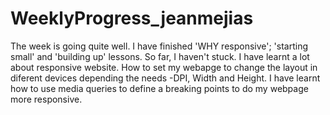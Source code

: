 # WeeklyProgress_jeanmejias
The week is going quite well. I have finished 'WHY responsive'; 'starting small' and 'building up' lessons. So far, I haven't stuck. 
I have learnt a lot about responsive website. How to set my webapge to change the layout in diferent devices depending the needs -DPI, Width and Height. 
I have learnt how to use media queries to define a breaking points to do my webpage more responsive. 
